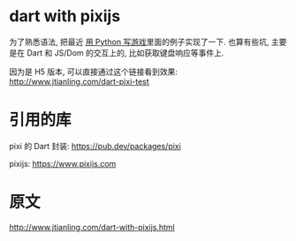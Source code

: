 # dart with pixijs
为了熟悉语法, 把最近 [用 Python 写游戏](http://www.jtianling.com/learn-python-by-game-examples-2.html)里面的例子实现了一下. 也算有些坑, 主要是在 Dart 和 JS/Dom 的交互上的, 比如获取键盘响应等事件上.  

因为是 H5 版本, 可以直接通过这个链接看到效果:
<http://www.jtianling.com/dart-pixi-test>

# 引用的库
pixi 的 Dart 封装:
<https://pub.dev/packages/pixi>

pixijs:
<https://www.pixijs.com>

# 原文
<http://www.jtianling.com/dart-with-pixijs.html>

